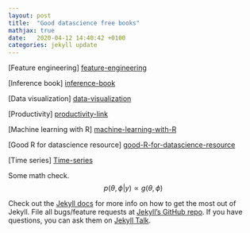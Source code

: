 ```yaml
---
layout: post
title:  "Good datascience free books"
mathjax: true
date:   2020-04-12 14:40:42 +0100
categories: jekyll update
---
```

[Feature engineering] [feature-engineering]

[Inference book] [inference-book] 

[Data visualization] [data-visualization] 

[Productivity] [productivity-link] 

[Machine learning with R] [machine-learning-with-R] 

[Good R for datascience resource] [good-R-for-datascience-resource] 

[Time series] [Time-series]

Some math check.
$$p(\theta, \phi | y) \propto g(\theta, \phi)$$

Check out the [Jekyll docs][jekyll-docs] for more info on how to get the most out of Jekyll. File all bugs/feature requests at [Jekyll’s GitHub repo][jekyll-gh]. If you have questions, you can ask them on [Jekyll Talk][jekyll-talk].

[jekyll-docs]: https://jekyllrb.com/docs/home
[jekyll-gh]:   https://github.com/jekyll/jekyll
[jekyll-talk]: https://talk.jekyllrb.com/

[feature-engineering]: http://www.feat.engineering/
[inference-book]: https://www.hsph.harvard.edu/miguel-hernan/causal-inference-book/
[data-visualization]: https://serialmentor.com/dataviz/
[productivity-link]: https://basecamp.com/shapeup
[machine-learning-with-R]: https://bradleyboehmke.github.io/HOML/
[good-R-for-datascience-resource]: https://r4ds.had.co.nz/
[Time-series]: https://otexts.com/fpp2/
